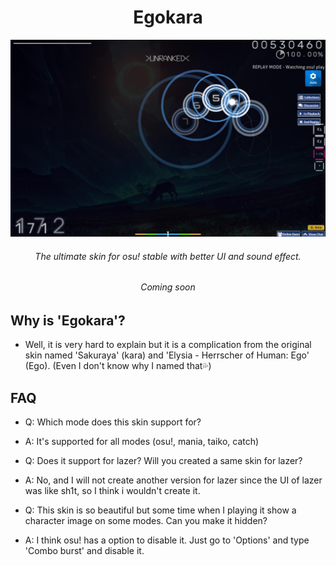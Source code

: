 <h1 align="center">Egokara</h1> 

![lpreview](./img/desktoppreview.jpg)
<h6 align="center">The ultimate skin for osu! stable with better UI and sound effect.</h6>
<h6 align="center">Coming soon</h6>

## Why is 'Egokara'?

* Well, it is very hard to explain but it is a complication from the original skin named 'Sakuraya' (kara) and 'Elysia - Herrscher of Human: Ego' (Ego). (Even I don't know why I named that💦)

## FAQ

* Q: Which mode does this skin support for?
* A: It's supported for all modes (osu!, mania, taiko, catch)

* Q: Does it support for lazer? Will you created a same skin for lazer?
* A: No, and I will not create another version for lazer since the UI of lazer was like sh1t, so I think i wouldn't create it.

* Q: This skin is so beautiful but some time when I playing it show a character image on some modes. Can you make it hidden?
* A: I think osu! has a option to disable it. Just go to 'Options' and type 'Combo burst' and disable it.
